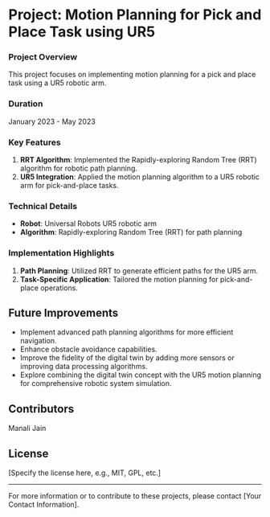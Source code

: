 # Project: Motion Planning for Pick and Place Task using UR5

### Project Overview

This project focuses on implementing motion planning for a pick and place task using a UR5 robotic arm.

### Duration

January 2023 - May 2023

### Key Features

1. **RRT Algorithm**: Implemented the Rapidly-exploring Random Tree (RRT) algorithm for robotic path planning.
2. **UR5 Integration**: Applied the motion planning algorithm to a UR5 robotic arm for pick-and-place tasks.

### Technical Details

- **Robot**: Universal Robots UR5 robotic arm
- **Algorithm**: Rapidly-exploring Random Tree (RRT) for path planning

### Implementation Highlights

1. **Path Planning**: Utilized RRT to generate efficient paths for the UR5 arm.
2. **Task-Specific Application**: Tailored the motion planning for pick-and-place operations.

## Future Improvements

- Implement advanced path planning algorithms for more efficient navigation.
- Enhance obstacle avoidance capabilities.
- Improve the fidelity of the digital twin by adding more sensors or improving data processing algorithms.
- Explore combining the digital twin concept with the UR5 motion planning for comprehensive robotic system simulation.

## Contributors

Manali Jain

## License

[Specify the license here, e.g., MIT, GPL, etc.]

---

For more information or to contribute to these projects, please contact [Your Contact Information].
